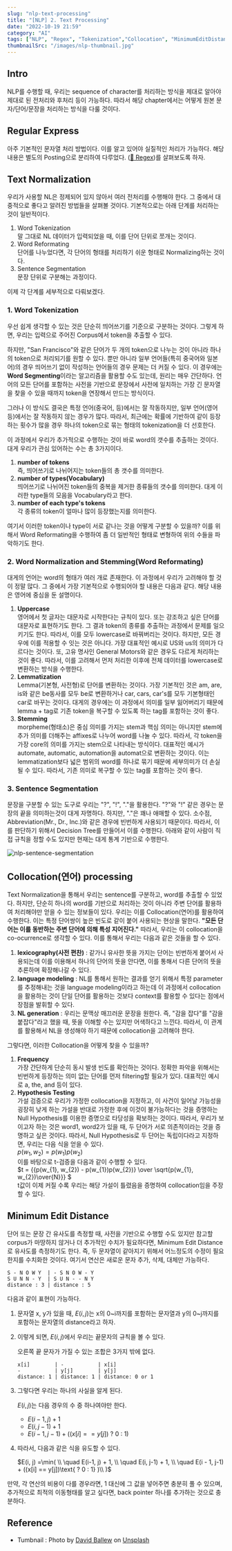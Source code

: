 ```yaml
---
slug: "nlp-text-processing"
title: "[NLP] 2. Text Processing"
date: "2022-10-19 21:59"
category: "AI"
tags: ["NLP", "Regex", "Tokenization","Collocation", "MinimumEditDistance"]
thumbnailSrc: "/images/nlp-thumbnail.jpg"
---
```


## Intro

NLP를 수행할 때, 우리는 sequence of character를 처리하는 방식을 제대로 알아야 제대로 된 전처리와 후처리 등이 가능하다. 따라서 해당 chapter에서는 어떻게 원본 문자/단어/문장을 처리하는 방식을 다룰 것이다.

## Regular Express

아주 기본적인 문자열 처리 방법이다. 이를 알고 있어야 실질적인 처리가 가능하다. 해당 내용은 별도의 Posting으로 분리하여 다루었다. ([🔗 Regex](/posts/regex))를 살펴보도록 하자.

## Text Normalization

우리가 사용할 NL은 정제되어 있지 않아서 여러 전처리를 수행해야 한다. 그 중에서 대중적으로 좋다고 알려진 방법들을 살펴볼 것이다. 기본적으로는 아래 단계를 처리하는 것이 일반적이다.

1. Word Tokenization  
   말 그대로 NL 데이터가 입력되었을 때, 이를 단어 단위로 쪼개는 것이다.
2. Word Reformating  
   단어를 나누었다면, 각 단어의 형태를 처리하기 쉬운 형태로 Normalizing하는 것이다.  
3. Sentence Segmentation  
   문장 단위로 구분해는 과정이다.

이제 각 단계를 세부적으로 다뤄보겠다.

### 1. Word Tokenization

우선 쉽게 생각할 수 있는 것은 단순히 띄어쓰기를 기준으로 구분하는 것이다. 그렇게 하면, 우리는 입력으로 주어진 Corpus에서 token을 추출할 수 있다. 

하지만, "San Francisco"와 같은 단어가 두 개의 token으로 나누는 것이 아니라 하나의 token으로 처리되기를 원할 수 있다. 뿐만 아니라 일부 언어들(특히 중국어와 일본어)의 경우 띄어쓰기 없이 작성하는 언어들의 경우 문제는 더 커질 수 있다. 이 경우에는 **Word Segmenting**이라는 알고리즘을 활용할 수도 있는데, 원리는 매우 간단하다. 언어의 모든 단어를 포함하는 사전을 기반으로 문장에서 사전에 일치하는 가장 긴 문자열을 찾을 수 있을 때까지 token을 연장해서 만드는 방식이다.

그러나 이 방식도 결국은 특정 언어(중국어, 등)에서는 잘 작동하지만, 일부 언어(영어 등)에서는 잘 작동하지 않는 경우가 많다. 따라서, 최근에는 확률에 기반하여 같이 등장하는 횟수가 많을 경우 하나의 token으로 묶는 형태의 tokenization을 더 선호한다.

이 과정에서 우리가 추가적으로 수행하는 것이 바로 word의 갯수를 추출하는 것이다. 대게 우리가 관심 있어하는 수는 총 3가지이다.

1. **number of tokens**  
   즉, 띄어쓰기로 나뉘어지는 token들의 총 갯수를 의미한다.
2. **number of types(Vocabulary)**  
   띄어쓰기로 나뉘어진 token들의 중복을 제거한 종류들의 갯수를 의미한다. 대게 이러한 type들의 모음을 Vocabulary라고 한다.
3. **number of each type's tokens**  
   각 종류의 token이 얼마나 많이 등장했는지를 의미한다.

여기서 이러한 token이나 type이 서로 같나는 것을 어떻게 구분할 수 있을까? 이를 위해서 Word Reformating을 수행하여 좀 더 일반적인 형태로 변형하여 위의 수들을 파악하기도 한다.

### 2. Word Normalization and Stemming(Word Reformating)

대게의 언어는 word의 형태가 여러 개로 존재한다. 이 과정에서 우리가 고려해야 할 것이 정말 많다. 그 중에서 가장 기본적으로 수행되어야 할 내용은 다음과 같다. 해당 내용은 영어에 중심을 둔 설명이다.

1. **Uppercase**  
   영어에서 첫 글자는 대문자로 시작한다는 규칙이 있다. 또는 강조하고 싶은 단어를 대문자로 표현하기도 한다. 그 결과 token의 종류를 추출하는 과정에서 문제를 일으키기도 한다. 따라서, 이를 모두 lowercase로 바꿔버리는 것이다. 하지만, 모든 경우에 이를 적용할 수 잇는 것은 아니다. 가장 대표적인 예시로 US와 us의 의미가 다르다는 것이다. 또, 고유 명사인 General Motors와 같은 경우도 다르게 처리하는 것이 좋다. 따라서, 이를 고려해서 먼저 처리한 이후에 전체 데이터를 lowercase로 변환하는 방식을 수행한다.  
2. **Lemmatization**  
   Lemma(기본형, 사전형)로 단어를 변환하는 것이다. 가장 기본적인 것은 am, are, is와 같은 be동사를 모두 be로 변환하거나 car, cars, car's를 모두 기본형태인 car로 바꾸는 것이다. 대게의 경우에는 이 과정에서 의미를 일부 잃어버리기 때문에 lemma + tag로 기존 token을 복구할 수 있도록 하는 tag를 포함하는 것이 좋다.
3. **Stemming**  
   morpheme(형태소)은 중심 의미를 가지는 stem과 핵심 의미는 아니지만 stem에 추가 의미를 더해주는 affixes로 나누어 word를 나눌 수 있다. 따라서, 각 token을 가장 core의 의미를 가지는 stem으로 나타내는 방식이다. 대표적인 예시가 automate, automatic, automation을 automat으로 변환하는 것이다. 이는 lemmatization보다 넓은 범위의 word를 하나로 묶기 때문에 세부의미가 더 손실될 수 있다. 따라서, 기존 의미로 복구할 수 있는 tag를 포함하는 것이 좋다. 

### 3. Sentence Segmentation

문장을 구분할 수 있는 도구로 우리는 "?", "!", "."을 활용한다. "?"와 "!" 같은 경우는 문장의 끝을 의미하는것이 대게 자명하다. 하지만, "."은 꽤나 애매할 수 있다. 소수점, Abbreviation(Mr., Dr., Inc.)와 같은 경우에 빈번하게 사용되기 때문이다. 따라서, 이를 판단하기 위해서 Decision Tree를 만들어서 이를 수행한다. 아래와 같이 사람이 직접 규칙을 정할 수도 있지만 현재는 대게 통계 기반으로 수행한다.

![nlp-sentence-segmentation](/images/nlp-sentence-segmentation.jpg)

## Collocation(연어) processing

Text Normalization을 통해서 우리는 sentence를 구분하고, word를 추출할 수 있었다. 하지만, 단순히 하나의 word를 기반으로 처리하는 것이 아니라 주변 단어를 활용하여 처리해야만 얻을 수 있는 정보들이 있다. 우리는 이를 Collocation(연어)를 활용하여 수행한다. 이는 특정 단어쌍이 높은 빈도로 같이 붙어 사용되는 현상을 말한다. **"모든 단어는 이를 동반하는 주변 단어에 의해 특성 지어진다."** 따라서, 우리는 이 collocation을 co-ocurrence로 생각할 수 있다. 이를 통해서 우리는 다음과 같은 것들을 할 수 있다.

1. **lexicography(사전 편찬)** : 같가니 유사한 뜻을 가지는 단어는 빈번하게 붙어서 사용되는데 이를 이용해서 하나의 단어의 뜻을 안다면, 이를 통해서 다른 단어의 뜻을 추론하며 확장해나갈 수 있다.
2. **language modeling** : NL를 통해서 원하는 결과를 얻기 위해서 특정 parameter를 추정해내는 것을 language modeling이라고 하는데 이 과정에서 collocation을 활용하는 것이 단일 단어를 활용하는 것보다 context를 활용할 수 있다는 점에서 장점을 발휘할 수 있다.
3. **NL generation** : 우리는 문맥상 매끄러운 문장을 원한다. 즉, "감을 잡다"를 "감을 붙잡다"라고 했을 때, 뜻을 이해할 수는 있지만 어색하다고 느낀다. 따라서, 이 관계를 활용해서 NL을 생성해야 하기 때문에 collocation을 고려해야 한다.

그렇다면, 이러한 Collocation을 어떻게 찾을 수 있을까?

1. **Frequency**  
   가장 간단하게 단순히 동시 발생 빈도를 확인하는 것이다. 정확한 파악을 위해서는 빈번하게 등장하는 의미 없는 단어를 먼저 filtering할 필요가 있다. 대표적인 예시로 a, the, and 등이 있다.
2. **Hypothesis Testing**  
   가설 검증으로 우리가 가정한 collocation을 지정하고, 이 사건이 일어날 가능성을 굉장히 낮게 하는 가설을 반대로 가정한 후에 이것이 불가능하다는 것을 증명하는 Null Hypothesis를 이용한 증명으로 타당성을 확보하는 것이다. 따라서, 우리가 보이고자 하는 것은 word1, word2가 있을 때, 두 단어가 서로 의존적이라는 것을 증명하고 싶은 것이다. 따라서, Null Hypothesis로 두 단어는 독립이다라고 지정하면, 우리는 다음 식을 얻을 수 있다.  
   $p(w_{1}, w_{2}) = p(w_{1})p(w_{2})$  
   이를 바탕으로 t-검증을 다음과 같이 수행할 수 있다.  
   $t = {{p(w_{1}, w_{2}) - p(w_{1})p(w_{2})} \over \sqrt{p(w_{1}, w_{2})\over{N}}} $  
   t값이 이제 커질 수록 우리는 해당 가설이 틀렸음을 증명하여 collocation임을 주장할 수 있다.

## Minimum Edit Distance

단어 또는 문장 간 유사도를 측정할 때, 사전을 기반으로 수행할 수도 있지만 참고할 corpus가 마땅하지 않거나 더 추가적인 수치가 필요하다면, Minimum Edit Distance로 유사도를 측정하기도 한다. 즉, 두 문자열이 같아지기 위해서 어느정도의 수정이 필요한지를 수치화한 것이다. 여기서 연산은 새로운 문자 추가, 삭제, 대체만 가능하다.


```plaintext
S - N O W Y  | - S N O W - Y
S U N N - Y  | S U N - - N Y
distance : 3 | distance : 5
```

다음과 같이 표현이 가능하다.

1. 문자열 x, y가 있을 때, $E(i, j)$는 x의 0\~i까지를 포함하는 문자열과 y의 0~j까지를 포함하는 문자열의 distance라고 하자. 
2. 이렇게 되면, $E(i,j)$에서 우리는 끝문자의 규칙을 볼 수 있다.
    
    오른쪽 끝 문자가 가질 수 있는 조합은 3가지 밖에 없다.
    
    ```plaintext
    x[i]        | -           | x[i]
    -           | y[j]        | y[j]
    distance: 1 | distance: 1 | distance: 0 or 1
    ```
    
3. 그렇다면 우리는 하나의 사실을 알게 된다.
    
    $E(i,j)$는 다음 경우의 수 중 하나여야만 한다.
    
    - $E(i-1, j) + 1$
    - $E(i, j-1) + 1$
    - $E(i-1, j-1) + ((x[i] == y[j])\text{ ? 0 : 1} )$
4. 따라서, 다음과 같은 식을 유도할 수 있다.
    
    $E(i, j) =\min( \\
      \quad E(i-1, j) + 1, \\
      \quad E(i, j-1) + 1,  \\
      \quad E(i - 1, j-1) + ((x[i] == y[j])\text{ ? 0 : 1} )\\
    )$

만약, 각 연산의 비용이 다를 경우라면, 1 대신에 그 값을 넣어주면 충분히 풀 수 있으며, 추가적으로 최적의 이동형태를 알고 싶다면, back pointer 하나를 추가하는 것으로 충분하다.

## Reference

- Tumbnail : Photo by [David Ballew](https://unsplash.com/@daveballew?utm_source=unsplash&utm_medium=referral&utm_content=creditCopyText) on [Unsplash](https://unsplash.com/@daveballew?utm_source=unsplash&utm_medium=referral&utm_content=creditCopyText)